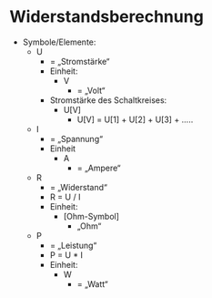 # Widerstandsberechnung

*	Symbole/Elemente:
    *	U
        *	= „Stromstärke“
        *	Einheit:
            *	V
                *	= „Volt“
        *	Stromstärke des Schaltkreises:
            *	U[V]
                *	U[V] = U[1] + U[2] + U[3] + …..
    *	I
        *	= „Spannung“
        *	Einheit
            *	A
                *	= „Ampere“
    *	R
        *	= „Widerstand“
        *	R = U / I
        *	Einheit:
            *	[Ohm-Symbol]
                *	„Ohm“
    *	P
        *	= „Leistung“
        *	P = U * I
        *	Einheit:
            *	W
                *	= „Watt“
